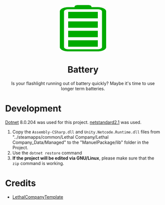 <div align="center">
<img style="weight: 150px; height: 150px;" src="Battery/Thunderstore/icon.png">
</div>
<div align="center">
<h1>Battery</h1>
<p>Is your flashlight running out of battery quickly? Maybe it's time to use longer term batteries.</p>
</div>


# Development
[Dotnet](https://dotnet.microsoft.com/) 8.0.204 was used for this project. [netstandard2.1](https://learn.microsoft.com/dotnet/standard/net-standard) was used.

1. Copy the `Assembly-CSharp.dll` and `Unity.Netcode.Runtime.dll` files from "../steamapps/common/Lethal Company/Lethal Company_Data/Managed" to the "ManuelPackage/lib" folder in the Project.
2. Use the `dotnet restore` command
3. **If the project will be edited via GNU/Linux**, please make sure that the `zip` command is working.

# Credits

- [LethalCompanyTemplate](https://github.com/LethalCompanyCommunity/LethalCompanyTemplate)
